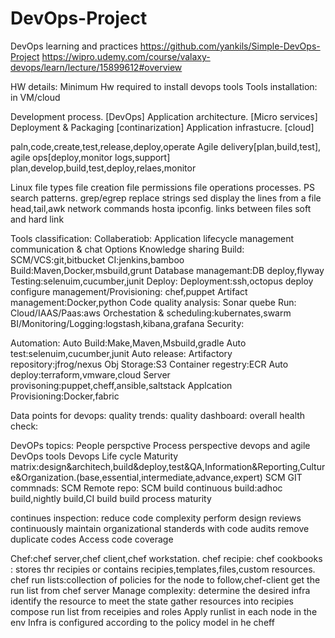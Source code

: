 # DevOps-Project
DevOps learning and practices
https://github.com/yankils/Simple-DevOps-Project
https://wipro.udemy.com/course/valaxy-devops/learn/lecture/15899612#overview

HW details:
Minimum Hw required to install devops tools
Tools installation:
in VM/cloud

Development process. [DevOps]
Application architecture. [Micro services]
Deployment & Packaging [continarization]
Application infrastucre. [cloud]

paln,code,create,test,release,deploy,operate
Agile delivery[plan,build,test], agile ops[deploy,monitor logs,support]
plan,develop,build,test,deploy,relaes,monitor

Linux
file types
file creation
file permissions
file operations
processes. PS
search patterns. grep/egrep
replace strings sed
display the lines from a file head,tail,awk
network commands
hosta
ipconfig.
links between files soft and hard link

Tools classification:
Collaberatiob:
Application lifecycle management
communication & chat Options
Knowledge sharing
Build:
SCM/VCS:git,bitbucket
CI:jenkins,bamboo
Build:Maven,Docker,msbuild,grunt
Database managemant:DB deploy,flyway
Testing:selenuim,cucumber,junit
Deploy:
Deployment:ssh,octopus deploy
configure management/Provisioning: chef,puppet
Artifact management:Docker,python
Code quality analysis: Sonar quebe
Run:
Cloud/IAAS/Paas:aws
Orchestation & scheduling:kubernates,swarm
BI/Monitoring/Logging:logstash,kibana,grafana
Security:

Automation:
Auto Build:Make,Maven,Msbuild,gradle
Auto test:selenuim,cucumber,junit
Auto release:
Artifactory repository:jfrog/nexus
Obj Storage:S3
Container regestry:ECR
Auto deploy:terraform,vmware,cloud
Server provisoning:puppet,cheff,ansible,saltstack
Applcation Provisioning:Docker,fabric

Data points for devops:
quality trends:
quality dashboard:
overall health check:

DevOPs topics:
People perspctive
Process perspective
devops and agile
DevOps tools
Devops Life cycle
Maturity matrix:design&architech,build&deploy,test&QA,Information&Reporting,Culture&Organization.(base,essential,intermediate,advance,expert)
SCM GIT commnads:
SCM Remote repo:
SCM build continuous build:adhoc build,nightly build,CI build
build process maturity

continues inspection:
reduce code complexity
perform design reviews continuously
maintain organizational standerds with code audits
remove duplicate codes
Access code coverage


Chef:chef server,chef client,chef workstation.
chef recipie:
chef cookbooks : stores thr recipies or contains recipies,templates,files,custom resources.
chef run lists:collection of policies for the node to follow,chef-client get the run list from chef server
Manage complexity:
determine the desired infra
identify the resource to meet the state
gather resources into recipies
compose run list from receipies and roles
Apply runlist in each node in the env
Infra is configured according to the policy model in he cheff

